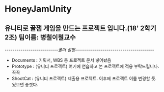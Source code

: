 # HoneyJamUnity
유니티로 꿀잼 게임을 만드는 프로젝트 입니다.(18' 2학기 2조)
팀이름: 병철이철교수
-----------------------------------------------------------------------------
---------------------------*폴더 설명*----------------------------------------
- Documents : 기획서, WBS 등 프로젝트 문서 넣어놨음
- Prototype : (유니티 프로젝트) 여기에 연습하고 본 프로젝트에 적용 부탁드립니다. 꼭꼭
- ShootCat : (유니티 프로젝트) 제출용 프로젝트. 이후에 프로젝트 이름 변경할 듯. 됬으면 좋겟다.
